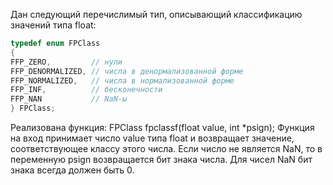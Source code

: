 Дан следующий перечислимый тип, описывающий классификацию значений типа float:
```c
typedef enum FPClass
{
FFP_ZERO,         // нули
FFP_DENORMALIZED, // числа в денормализованной форме
FFP_NORMALIZED,   // числа в нормализованной форме
FFP_INF,          // бесконечности
FFP_NAN           // NaN-ы
} FPClass;
```
Реализована функция:
FPClass fpclassf(float value, int *psign);
Функция на вход принимает число value типа float и возвращает значение, соответствующее классу этого числа. Если число не является NaN, то в переменную psign возвращается бит знака числа. Для чисел NaN бит знака всегда должен быть 0.
